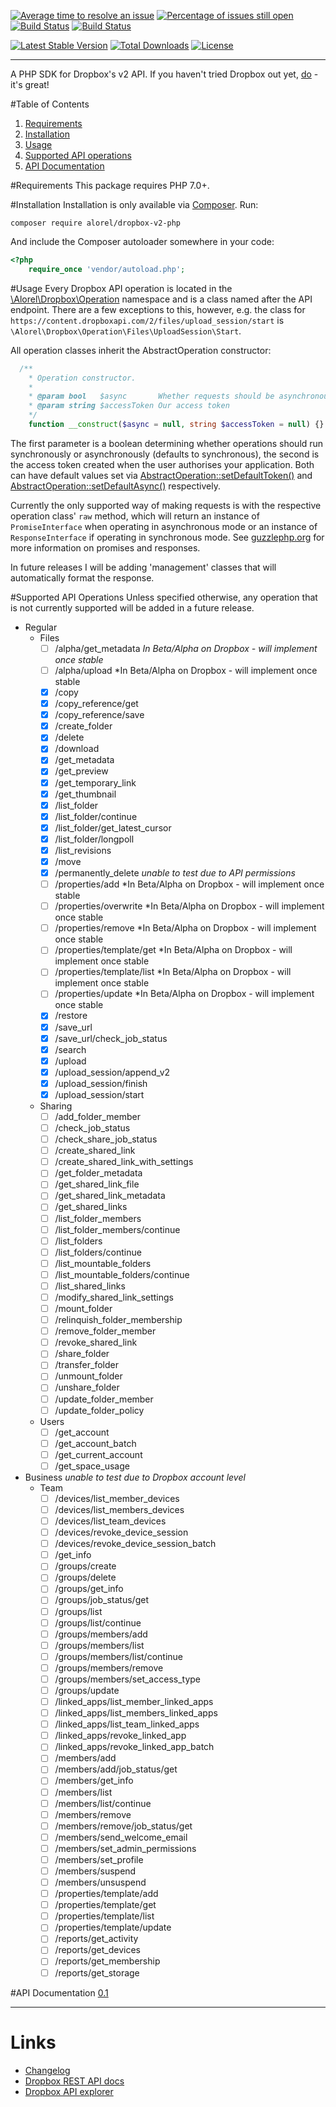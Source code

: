 [![Average time to resolve an issue](http://isitmaintained.com/badge/resolution/Alorel/dropbox-v2-php.svg)](http://isitmaintained.com/project/Alorel/dropbox-v2-php "Average time to resolve an issue")
[![Percentage of issues still open](http://isitmaintained.com/badge/open/Alorel/dropbox-v2-php.svg)](http://isitmaintained.com/project/Alorel/dropbox-v2-php "Percentage of issues still open")
[![Build Status](https://travis-ci.org/Alorel/dropbox-v2-php?branch=master)](https://travis-ci.org/Alorel/dropbox-v2-php)
[![Build Status](https://coveralls.io/repos/github/Alorel/dropbox-v2-php/badge.svg?branch=master)](https://coveralls.io/github/Alorel/dropbox-v2-php?branch=master)

[![Latest Stable Version](https://poser.pugx.org/alorel/dropbox-v2-php/v/stable)](https://packagist.org/packages/alorel/dropbox-v2-php)
[![Total Downloads](https://poser.pugx.org/alorel/dropbox-v2-php/downloads)](https://packagist.org/packages/alorel/dropbox-v2-php)
[![License](https://poser.pugx.org/alorel/dropbox-v2-php/license)](https://packagist.org/packages/alorel/dropbox-v2-php)

----------

A PHP SDK for Dropbox's v2 API. If you haven't tried Dropbox out yet, [do](https://db.tt/u56WHf8q "referral link") - it's great!

#Table of Contents

 1. [Requirements](#requirements)
 2. [Installation](#installation)
 3. [Usage](#usage)
 4. [Supported API operations](#supported-api-operations)
 5. [API Documentation](#api-documentation)

#Requirements
This package requires PHP 7.0+.

#Installation
Installation is only available via [Composer](https://getcomposer.org/). Run:

    composer require alorel/dropbox-v2-php
And include the Composer autoloader somewhere in your code:
```php
<?php
    require_once 'vendor/autoload.php';
```

#Usage
Every Dropbox API operation is located in the [\Alorel\Dropbox\Operation](https://cdn.rawgit.com/Alorel/dropbox-v2-php/0.1/docs/master/Alorel/Dropbox/Operation.html) namespace and is a class named after the API endpoint. There are a few exceptions to this, however, e.g. the class for `https://content.dropboxapi.com/2/files/upload_session/start` is `\Alorel\Dropbox\Operation\Files\UploadSession\Start`. 

All operation classes inherit the AbstractOperation constructor:
```php
  /**
    * Operation constructor.
    *
    * @param bool   $async       Whether requests should be asynchronous
    * @param string $accessToken Our access token
    */
    function __construct($async = null, string $accessToken = null) {}
```
The first parameter is a boolean determining whether operations should run synchronously or asynchronously (defaults to synchronous), the second is the access token created when the user authorises your application. Both can have default values set via [AbstractOperation::setDefaultToken()](https://cdn.rawgit.com/Alorel/dropbox-v2-php/0.1/docs/master/Alorel/Dropbox/Operation/AbstractOperation.html#method_setDefaultToken) and [AbstractOperation::setDefaultAsync()](https://cdn.rawgit.com/Alorel/dropbox-v2-php/0.1/docs/master/Alorel/Dropbox/Operation/AbstractOperation.html#method_setDefaultAsync) respectively.

Currently the only supported way of making requests is with the respective operation class' `raw` method, which will return an instance of `PromiseInterface` when operating in asynchronous mode or an instance of `ResponseInterface` if operating in synchronous mode. See [guzzlephp.org](http://guzzlephp.org/) for more information on promises and responses.

In future releases I will be adding 'management' classes that will automatically format the response.

#Supported API Operations
Unless specified otherwise, any operation that is not currently supported will be added in a future release.

 - Regular
    - Files
        - [ ] /alpha/get_metadata *In Beta/Alpha on Dropbox - will implement once stable*
        - [ ] /alpha/upload *In Beta/Alpha on Dropbox - will implement once stable
        - [x] /copy
        - [x] /copy_reference/get
        - [x] /copy_reference/save
        - [x] /create_folder
        - [x] /delete
        - [x] /download
        - [x] /get_metadata
        - [x] /get_preview
        - [x] /get_temporary_link
        - [x] /get_thumbnail
        - [x] /list_folder
        - [x] /list_folder/continue
        - [x] /list_folder/get_latest_cursor
        - [x] /list_folder/longpoll
        - [x] /list_revisions
        - [x] /move
        - [x] /permanently_delete *unable to test due to API permissions*
        - [ ] /properties/add *In Beta/Alpha on Dropbox - will implement once stable
        - [ ] /properties/overwrite *In Beta/Alpha on Dropbox - will implement once stable
        - [ ] /properties/remove *In Beta/Alpha on Dropbox - will implement once stable
        - [ ] /properties/template/get *In Beta/Alpha on Dropbox - will implement once stable
        - [ ] /properties/template/list *In Beta/Alpha on Dropbox - will implement once stable
        - [ ] /properties/update *In Beta/Alpha on Dropbox - will implement once stable
        - [x] /restore
        - [x] /save_url
        - [x] /save_url/check_job_status
        - [x] /search
        - [x] /upload
        - [x] /upload_session/append_v2
        - [x] /upload_session/finish
        - [x] /upload_session/start
    - Sharing
        - [ ] /add_folder_member
        - [ ] /check_job_status
        - [ ] /check_share_job_status
        - [ ] /create_shared_link
        - [ ] /create_shared_link_with_settings
        - [ ] /get_folder_metadata
        - [ ] /get_shared_link_file
        - [ ] /get_shared_link_metadata
        - [ ] /get_shared_links
        - [ ] /list_folder_members
        - [ ] /list_folder_members/continue
        - [ ] /list_folders
        - [ ] /list_folders/continue
        - [ ] /list_mountable_folders
        - [ ] /list_mountable_folders/continue
        - [ ] /list_shared_links
        - [ ] /modify_shared_link_settings
        - [ ] /mount_folder
        - [ ] /relinquish_folder_membership
        - [ ] /remove_folder_member
        - [ ] /revoke_shared_link
        - [ ] /share_folder
        - [ ] /transfer_folder
        - [ ] /unmount_folder
        - [ ] /unshare_folder
        - [ ] /update_folder_member
        - [ ] /update_folder_policy
    - Users
        - [ ] /get_account
        - [ ] /get_account_batch
        - [ ] /get_current_account
        - [ ] /get_space_usage
 - Business *unable to test due to Dropbox account level*
    - Team
        - [ ] /devices/list_member_devices
        - [ ] /devices/list_members_devices
        - [ ] /devices/list_team_devices
        - [ ] /devices/revoke_device_session
        - [ ] /devices/revoke_device_session_batch
        - [ ] /get_info
        - [ ] /groups/create
        - [ ] /groups/delete
        - [ ] /groups/get_info
        - [ ] /groups/job_status/get
        - [ ] /groups/list
        - [ ] /groups/list/continue
        - [ ] /groups/members/add
        - [ ] /groups/members/list
        - [ ] /groups/members/list/continue
        - [ ] /groups/members/remove
        - [ ] /groups/members/set_access_type
        - [ ] /groups/update
        - [ ] /linked_apps/list_member_linked_apps
        - [ ] /linked_apps/list_members_linked_apps
        - [ ] /linked_apps/list_team_linked_apps
        - [ ] /linked_apps/revoke_linked_app
        - [ ] /linked_apps/revoke_linked_app_batch
        - [ ] /members/add
        - [ ] /members/add/job_status/get
        - [ ] /members/get_info
        - [ ] /members/list
        - [ ] /members/list/continue
        - [ ] /members/remove
        - [ ] /members/remove/job_status/get
        - [ ] /members/send_welcome_email
        - [ ] /members/set_admin_permissions
        - [ ] /members/set_profile
        - [ ] /members/suspend
        - [ ] /members/unsuspend
        - [ ] /properties/template/add
        - [ ] /properties/template/get
        - [ ] /properties/template/list
        - [ ] /properties/template/update
        - [ ] /reports/get_activity
        - [ ] /reports/get_devices
        - [ ] /reports/get_membership
        - [ ] /reports/get_storage

#API Documentation
[0.1](https://cdn.rawgit.com/Alorel/dropbox-v2-php/0.1/docs/master/index.html)

----------

# Links
 - [Changelog](https://github.com/Alorel/dropbox-v2-php/releases)
 - [Dropbox REST API docs](https://www.dropbox.com/developers/documentation/http/documentation)
 - [Dropbox API explorer](https://dropbox.github.io/dropbox-api-v2-explorer)
